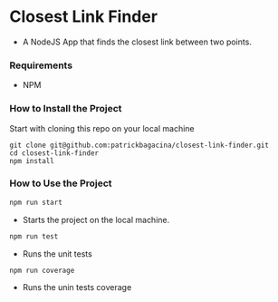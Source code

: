 # Closest Link Finder

- A NodeJS App that finds the closest link between two points.

### Requirements

- NPM

### How to Install the Project

Start with cloning this repo on your local machine

```
git clone git@github.com:patrickbagacina/closest-link-finder.git
cd closest-link-finder
npm install
```

### How to Use the Project

```sh
npm run start
```

- Starts the project on the local machine.

```sh
npm run test
```

- Runs the unit tests

```sh
npm run coverage
```

- Runs the unin tests coverage
